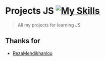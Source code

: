 # Projects JS [![My Skills](https://skillicons.dev/icons?i=js,html,css)](https://skillicons.dev)  
 >All my projects for learning JS

 ## Thanks for

- [RezaMehdikhanlou](https://github.com/AsmrProg-YT) 


